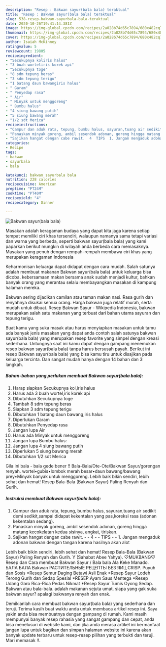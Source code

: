 ```yaml
---
description: "Resep : Bakwan sayur(bala bala) teraktual"
title: "Resep : Bakwan sayur(bala bala) teraktual"
slug: 538-resep-bakwan-sayurbala-bala-teraktual
date: 2020-10-26T19:41:14.381Z
image: https://img-global.cpcdn.com/recipes/2a028b74d65c7894/680x482cq70/bakwan-sayurbala-bala-foto-resep-utama.jpg
thumbnail: https://img-global.cpcdn.com/recipes/2a028b74d65c7894/680x482cq70/bakwan-sayurbala-bala-foto-resep-utama.jpg
cover: https://img-global.cpcdn.com/recipes/2a028b74d65c7894/680x482cq70/bakwan-sayurbala-bala-foto-resep-utama.jpg
author: Isaiah McKinney
ratingvalue: 5
reviewcount: 19805
recipeingredient:
- "Secukupnya koliris halus"
- "3 buah worteliris korek api"
- "Secukupnya toge"
- "8 sdm tepung beras"
- "3 sdm tepung terigu"
- "1 batang daun bawangiris halus"
- " Garam"
- " Penyedap rasa"
- " Air"
- " Minyak untuk menggoreng"
- " Bumbu halus"
- "4 siung bawang putih"
- "5 siung bawang merah"
- "1/2 sdt Merica"
recipeinstructions:
- "Campur dan aduk rata, tepung, bumbu halus, sayuran,tuang air sedikit demi sedikit,sampai didapat kekentalan yang pas,koreksi rasa (adonan kekentalan sedang)."
- "Panaskan minyak goreng, ambil sesendok adonan, goreng hingga matang kecokelatan kedua sisinya, angkat, tiriskan."
- "Sajikan hangat dengan cabe rawit.  4  TIPS  1. Jangan mengaduk adonan bakwan dengan tangan karena hasilnya akan alot"
categories:
- Recipe
tags:
- bakwan
- sayurbala
- bala

katakunci: bakwan sayurbala bala 
nutrition: 228 calories
recipecuisine: American
preptime: "PT24M"
cooktime: "PT40M"
recipeyield: "4"
recipecategory: Dinner

---
```



![Bakwan sayur(bala bala)](https://img-global.cpcdn.com/recipes/2a028b74d65c7894/680x482cq70/bakwan-sayurbala-bala-foto-resep-utama.jpg)

Masakan adalah keragaman budaya yang dapat kita jaga karena setiap tempat memiliki ciri khas tersendiri, walaupun namanya sama tetapi variasi dan warna yang berbeda, seperti bakwan sayur(bala bala) yang kami paparkan berikut mungkin di wilayah anda berbeda cara memasaknya. Masakan yang penuh dengan rempah-rempah membawa ciri khas yang merupakan keragaman Indonesia

Keharmonisan keluarga dapat didapat dengan cara mudah. Salah satunya adalah membuat makanan Bakwan sayur(bala bala) untuk keluarga bisa dicoba. kebersamaan makan bersama anak sudah menjadi kultur, bahkan banyak orang yang merantau selalu membayangkan masakan di kampung halaman mereka.

Bakwan sering dijadikan camilan atau teman makan nasi. Rasa gurih dan renyahnya disukai semua orang. Harga bakwan juga relatif murah, serta mudah untuk dibuat. Resep Bakwan Sayur - Wikipedia Indonesia, bakwan merupakan salah satu makanan yang terbuat dari bahan utama sayuran dan tepung terigu.

Buat kamu yang suka masak atau harus menyiapkan masakan untuk tamu ada banyak jenis masakan yang dapat anda contoh salah satunya bakwan sayur(bala bala) yang merupakan resep favorite yang simpel dengan kreasi sederhana. Untungnya saat ini kamu dapat dengan gampang menemukan resep bakwan sayur(bala bala) tanpa harus bersusah payah.
Berikut ini resep Bakwan sayur(bala bala) yang bisa kamu tiru untuk disajikan pada keluarga tercinta. Dan sangat mudah hanya dengan 14 bahan dan 3 langkah.


<!--inarticleads1-->

##### Bahan-bahan yang perlukan membuat Bakwan sayur(bala bala):

1. Harap siapkan Secukupnya kol,iris halus
1. Harus ada 3 buah wortel,iris korek api
1. Dibutuhkan Secukupnya toge
1. Tambah 8 sdm tepung beras
1. Siapkan 3 sdm tepung terigu
1. Dibutuhkan 1 batang daun bawang,iris halus
1. Diperlukan  Garam
1. Dibutuhkan  Penyedap rasa
1. Jangan lupa  Air
1. Harus ada  Minyak untuk menggoreng
1. Jangan lupa  Bumbu halus:
1. Jangan lupa 4 siung bawang putih
1. Diperlukan 5 siung bawang merah
1. Dibutuhkan 1/2 sdt Merica


Gila ini bala - bala gede bener !! Bala-Bala/Ote-Ote/Bakwan Sayur/gorengan renyah. wortel•gubis•lombok merah besar•daun bawang/bawang prey•Minyak banyak untuk menggoreng. Lebih baik bikin sendiri, lebih sehat dan hemat! Resep Bala-Bala (Bakwan Sayur) Paling Renyah dan Gurih. 

<!--inarticleads2-->

##### Instruksi membuat  Bakwan sayur(bala bala):

1. Campur dan aduk rata, tepung, bumbu halus, sayuran,tuang air sedikit demi sedikit,sampai didapat kekentalan yang pas,koreksi rasa (adonan kekentalan sedang).
1. Panaskan minyak goreng, ambil sesendok adonan, goreng hingga matang kecokelatan kedua sisinya, angkat, tiriskan.
1. Sajikan hangat dengan cabe rawit. -  - 4 -  - TIPS -  - 1. Jangan mengaduk adonan bakwan dengan tangan karena hasilnya akan alot


Lebih baik bikin sendiri, lebih sehat dan hemat! Resep Bala-Bala (Bakwan Sayur) Paling Renyah dan Gurih. Y (Sahabat Abee Yahya). ♡MUKBANG♡ Resep dan Cara membuat Bakwan Sayur / Bala bala Ala Keke Manado. БАЛА БАЛА Bakwan РАСТИТЕЛЬНЫЕ РЕЦЕПТЫ БЕЗ ЯИЦ CRISP. Puyuh dan Sosis *Resep Semur Daging Betawi Asli Enak *Resep Sayur Lodeh Terong Gurih dan Sedap Spesial *RESEP Ayam Saus Mentega *Resep Udang Garo Rica-Rica Pedas Nikmat *Resep Sayur Tumis Oyong Sedap. Bakwan atau bala-bala. adalah makanan sejuta umat. siapa yang gak suka bakwan sayur? apalagi bakwanya renyah dan enak. 

Demikianlah cara membuat bakwan sayur(bala bala) yang sederhana dan teruji. Terima kasih buat waktu anda untuk membaca artikel resep ini. Saya yakin anda bisa membuatnya dengan gampang di rumah. Kami masih mempunyai banyak resep rahasia yang sangat gampang dan cepat, anda bisa menelusuri di website kami, dan jika anda merasa artikel ini bermanfaat jangan lupa untuk bagikan dan simpan halaman website ini karena akan banyak update terbaru untuk resep-resep pilihan yang terbukti dan teruji. Mari memasak !!. 
